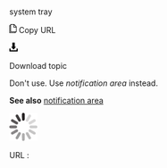 # 

system tray

![Copy URL](media/system-tray/Copy.png)
Copy URL

![Download](media/system-tray/Download.png)

Download topic

Don't use. Use *notification area* instead.

**See also** [notification area](https://worldready.cloudapp.net/Styleguide/Read?id=2700&topicid=35520)

![In progress](media/system-tray/activity-large.gif)

URL :
